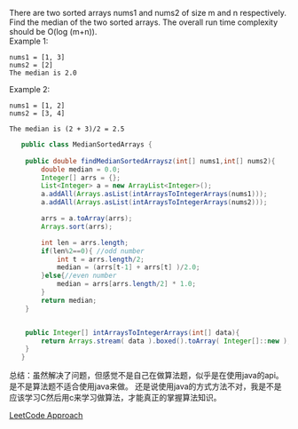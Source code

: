 There are two sorted arrays nums1 and nums2 of size m and n respectively.<br>
Find the median of the two sorted arrays. The overall run time complexity should be O(log (m+n)).<br>
Example 1:
```
nums1 = [1, 3]
nums2 = [2]
The median is 2.0
```
Example 2:
```
nums1 = [1, 2]
nums2 = [3, 4]

The median is (2 + 3)/2 = 2.5
```
```Java
   public class MedianSortedArrays {
   
    public double findMedianSortedArraysz(int[] nums1,int[] nums2){
        double median = 0.0;
        Integer[] arrs = {};
        List<Integer> a = new ArrayList<Integer>();
        a.addAll(Arrays.asList(intArraysToIntegerArrays(nums1)));
        a.addAll(Arrays.asList(intArraysToIntegerArrays(nums2)));

        arrs = a.toArray(arrs);
        Arrays.sort(arrs);

        int len = arrs.length;
        if(len%2==0){ //odd number
            int t = arrs.length/2;
            median = (arrs[t-1] + arrs[t] )/2.0;
        }else{//even number
            median = arrs[arrs.length/2] * 1.0;
        }
        return median;
    }


    public Integer[] intArraysToIntegerArrays(int[] data){
        return Arrays.stream( data ).boxed().toArray( Integer[]::new );
    }
   }
```
总结：虽然解决了问题，但感觉不是自己在做算法题，似乎是在使用java的api。是不是算法题不适合使用java来做。
     还是说使用java的方式方法不对，我是不是应该学习C然后用c来学习做算法，才能真正的掌握算法知识。

[LeetCode Approach](https://leetcode.com/problems/median-of-two-sorted-arrays/solution/)
     
